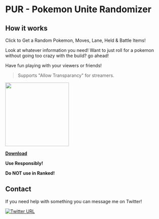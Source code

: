# PUR - Pokemon Unite Randomizer

## **How it works**
Click to Get a Random Pokemon, Moves, Lane, Held & Battle Items!

Look at whatever information you need! 
Want to just roll for a pokemon without going too crazy with the build? go ahead!

Have fun playing with your viewers or friends!

>Supports "Allow Transparancy" for streamers.

<img src="https://i.imgur.com/0qOU4Is.png" height="200" width="200" />

**[Download](https://github.com/AngelOfHellVR/PUR-Pokemon-Unite-Randomizer/releases)**

**Use Responsibly!** 

**Do NOT use in Ranked!**

## **Contact**
If you need help with something you can message me on Twitter!

[![Twitter URL](https://img.shields.io/twitter/follow/AngelOfHellVR?style=social)](https://twitter.com/AngelOfHellVR)
